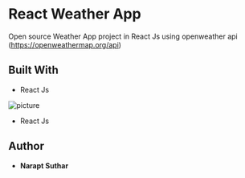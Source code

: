 # React Weather App 
Open source Weather App project in React Js using openweather api (https://openweathermap.org/api)

## Built With

* React Js

![picture](https://github.com/napusuthar/weather-app/blob/master/snapshots/weather-capture.PNG)

* React Js


## Author
* **Narapt Suthar**
